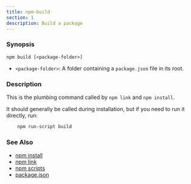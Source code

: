 ```yaml
---
title: npm-build
section: 1
description: Build a package
---
```


### Synopsis
```shell
npm build [<package-folder>]
```

* `<package-folder>`:
  A folder containing a `package.json` file in its root.

### Description

This is the plumbing command called by `npm link` and `npm install`.

It should generally be called during installation, but if you need to run it
directly, run:
```bash
    npm run-script build
```

### See Also

* [npm install](/commands/npm-install)
* [npm link](/commands/npm-link)
* [npm scripts](/using-npm/scripts)
* [package.json](/configuring-npm/package-json)
